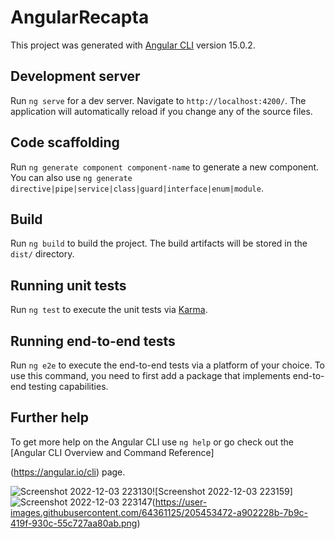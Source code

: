 # AngularRecapta

This project was generated with [Angular CLI](https://github.com/angular/angular-cli) version 15.0.2.

## Development server

Run `ng serve` for a dev server. Navigate to `http://localhost:4200/`. The application will automatically reload if you change any of the source files.

## Code scaffolding

Run `ng generate component component-name` to generate a new component. You can also use `ng generate directive|pipe|service|class|guard|interface|enum|module`.

## Build

Run `ng build` to build the project. The build artifacts will be stored in the `dist/` directory.

## Running unit tests

Run `ng test` to execute the unit tests via [Karma](https://karma-runner.github.io).

## Running end-to-end tests

Run `ng e2e` to execute the end-to-end tests via a platform of your choice. To use this command, you need to first add a package that implements end-to-end testing capabilities.

## Further help

To get more help on the Angular CLI use `ng help` or go check out the [Angular CLI Overview and Command Reference]

(https://angular.io/cli) page.

![Screenshot 2022-12-03 223130](https://user-images.githubusercontent.com/64361125/205453471-144eef5e-93a7-4a4d-ba9b-ddbd7a6a503f.png)![Screenshot 2022-12-03 223159]
![Screenshot 2022-12-03 223147](https://user-images.githubusercontent.com/64361125/205453465-c9ffd02f-d9f0-413a-877b-2714b5302e16.png)(https://user-images.githubusercontent.com/64361125/205453472-a902228b-7b9c-419f-930c-55c727aa80ab.png)


